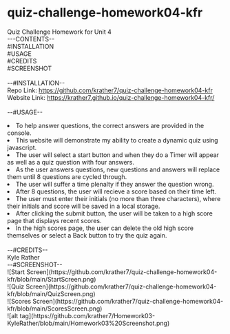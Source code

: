 # quiz-challenge-homework04-kfr
Quiz Challenge Homework for Unit 4<br>
---CONTENTS--<br>
#INSTALLATION<br>
#USAGE<br>
#CREDITS<br>
#SCREENSHOT<br>
<br>
--#INSTALLATION--<br>
Repo Link:    https://github.com/krather7/quiz-challenge-homework04-kfr<br>
Website Link: https://krather7.github.io/quiz-challenge-homework04-kfr/<br>
<br>
--#USAGE--<br>
<li>To help answer questions, the correct answers are provided in the console.</li>
<li>This website will demonstrate my ability to create a dynamic quiz using javascript.</li>
<li>The user will select a start button and when they do a Timer will appear as well as a quiz question with four answers.</li>
<li>As the user answers questions, new questions and answers will replace them until 8 questions are cycled through.</li>
<li>The user will suffer a time plenalty if they answer the question wrong.</li>
<li>After 8 questions, the user will recieve a score based on their time left.</li>
<li>The user must enter their initials (no more than three characters), where their initials and score will be saved in a local storage.</li>
<li>After clicking the submit button, the user will be taken to a high score page that displays recent scores.</li>
<li>In the high scores page, the user can delete the old high score themselves or select a Back button to try the quiz again.</li>
 <br>
--#CREDITS--<br>
Kyle Rather<br>
 --#SCREENSHOT--<br>
![Start Screen](https://github.com/krather7/quiz-challenge-homework04-kfr/blob/main/StartScreen.png)<br>
![Quiz Screen](https://github.com/krather7/quiz-challenge-homework04-kfr/blob/main/QuizScreen.png)<br>
![Scores Screen](https://github.com/krather7/quiz-challenge-homework04-kfr/blob/main/ScoresScreen.png)<br>
![alt tag](https://github.com/krather7/Homework03-KyleRather/blob/main/Homework03%20Screenshot.png)

